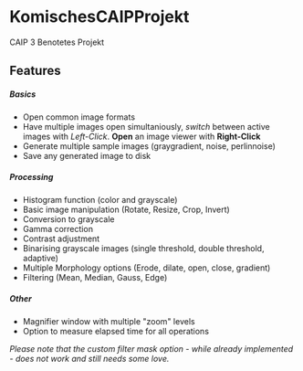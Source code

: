 # KomischesCAIPProjekt
CAIP 3 Benotetes Projekt

## Features
##### Basics
- Open common image formats
- Have multiple images open simultaniously, _switch_ between active images with _Left-Click_. **Open** an image viewer with **Right-Click**
- Generate multiple sample images (graygradient, noise, perlinnoise)
- Save any generated image to disk
##### Processing
- Histogram function (color and grayscale)
- Basic image manipulation (Rotate, Resize, Crop, Invert)
- Conversion to grayscale
- Gamma correction
- Contrast adjustment
- Binarising grayscale images (single threshold, double threshold, adaptive)
- Multiple Morphology options (Erode, dilate, open, close, gradient)
- Filtering (Mean, Median, Gauss, Edge)
##### Other
- Magnifier window with multiple "zoom" levels
- Option to measure elapsed time for all operations

_Please note that the custom filter mask option - while already implemented - does not work and still needs some love._
